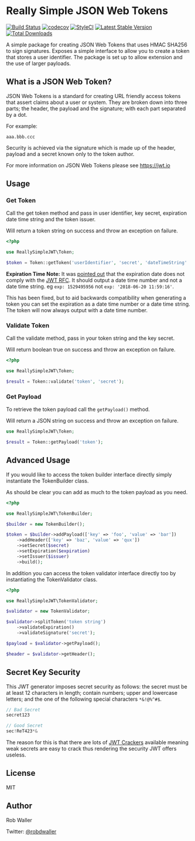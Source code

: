 # Really Simple JSON Web Tokens
[![Build Status](https://travis-ci.org/RobDWaller/ReallySimpleJWT.svg?branch=master)](https://travis-ci.org/RobDWaller/ReallySimpleJWT) [![codecov](https://codecov.io/gh/RobDWaller/ReallySimpleJWT/branch/master/graph/badge.svg)](https://codecov.io/gh/RobDWaller/ReallySimpleJWT) [![StyleCI](https://styleci.io/repos/82379868/shield?branch=master)](https://styleci.io/repos/82379868) [![Latest Stable Version](https://poser.pugx.org/rbdwllr/reallysimplejwt/v/stable)](https://packagist.org/packages/rbdwllr/reallysimplejwt) [![Total Downloads](https://poser.pugx.org/rbdwllr/reallysimplejwt/downloads)](https://packagist.org/packages/rbdwllr/reallysimplejwt)

A simple package for creating JSON Web Tokens that uses HMAC SHA256 to sign
signatures. Exposes a simple interface to allow you to create a token that stores a user identifier. The package is set up to allow extension and the use of larger payloads.

## What is a JSON Web Token?

JSON Web Tokens is a standard for creating URL friendly access tokens that assert claims about a user or system. They are broken down into three parts; the header, the payload and the signature; with each part separated by a dot.

For example:

```
aaa.bbb.ccc
```

Security is achieved via the signature which is made up of the header, payload and a secret known only to the token author.

For more information on JSON Web Tokens please see https://jwt.io

## Usage

### Get Token

Call the get token method and pass in user identifier, key secret, expiration
date time string and the token issuer.

Will return a token string on success and throw an exception on failure.

```php
<?php

use ReallySimpleJWT\Token;

$token = Token::getToken('userIdentifier', 'secret', 'dateTimeString' | 'dateTimeNumber', 'issuerIdentifier');
```

**Expiration Time Note:** It was [pointed out](https://github.com/RobDWaller/ReallySimpleJWT/issues/13) that the expiration date does not comply with the [JWT RFC](https://tools.ietf.org/html/rfc7519#section-4.1.4). It should output a date time number and not a date time string. eg `exp: 1529495956` not `exp: '2018-06-20 11:59:16'`.

This has been fixed, but to aid backwards compatibility when generating a token you can set the expiration as a date time number or a date time string. The token will now always output with a date time number.

### Validate Token

Call the validate method, pass in your token string and the key secret.

Will return boolean true on success and throw an exception on failure.

```php
<?php

use ReallySimpleJWT\Token;

$result = Token::validate('token', 'secret');
```

### Get Payload

To retrieve the token payload call the `getPayload()` method.

Will return a JSON string on success and throw an exception on failure.

```php
use ReallySimpleJWT\Token;

$result = Token::getPayload('token');
```

## Advanced Usage

If you would like to access the token builder interface directly simply instantiate the TokenBuilder class.

As should be clear you can add as much to the token payload as you need.

```php
<?php

use ReallySimpleJWT\TokenBuilder;

$builder = new TokenBuilder();

$token = $builder->addPayload(['key' => 'foo', 'value' => 'bar'])
    ->addHeader(['key' => 'baz', 'value' => 'qux'])
    ->setSecret($secret)
    ->setExpiration($expiration)
    ->setIssuer($issuer)
    ->build();
```

In addition you can access the token validator interface directly too by instantiating the TokenValidator class.

```php
<?php

use ReallySimpleJWT\TokenValidator;

$validator = new TokenValidator;

$validator->splitToken('token string')
    ->validateExpiration()
    ->validateSignature('secret');

$payload = $validator->getPayload();

$header = $validator->getHeader();
```

## Secret Key Security

This JWT generator imposes secret security as follows: the secret must be at least 12 characters in length; contain numbers; upper and lowercase letters; and the one of the following special characters `*&!@%^#$`.

```php
// Bad Secret
secret123

// Good Secret
sec!ReT423*&
```

The reason for this is that there are lots of [JWT Crackers](https://github.com/lmammino/jwt-cracker) available meaning weak secrets are easy to crack thus rendering the security JWT offers useless.

## License

MIT

## Author

Rob Waller

Twitter: [@robdwaller](https://twitter.com/RobDWaller)
